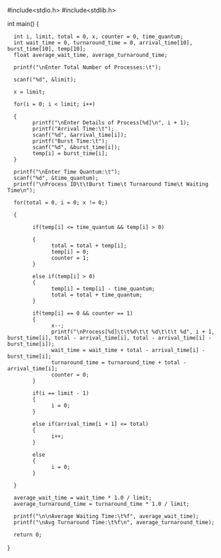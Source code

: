 #include<stdio.h> 
#include<stdlib.h>
 
int main() 
{ 
      
	  int i, limit, total = 0, x, counter = 0, time_quantum; 
      int wait_time = 0, turnaround_time = 0, arrival_time[10], burst_time[10], temp[10]; 
      float average_wait_time, average_turnaround_time;
      
	  printf("\nEnter Total Number of Processes:\t"); 
      
	  scanf("%d", &limit); 
      
	  x = limit; 
      
	  for(i = 0; i < limit; i++) 
      
	  {
            printf("\nEnter Details of Process[%d]\n", i + 1);
            printf("Arrival Time:\t");
            scanf("%d", &arrival_time[i]);
            printf("Burst Time:\t");
            scanf("%d", &burst_time[i]); 
            temp[i] = burst_time[i];
      } 
      
	  printf("\nEnter Time Quantum:\t"); 
      scanf("%d", &time_quantum); 
      printf("\nProcess ID\t\tBurst Time\t Turnaround Time\t Waiting Time\n");
      
	  for(total = 0, i = 0; x != 0;) 
      
	  { 

            if(temp[i] <= time_quantum && temp[i] > 0) 

            { 
                  total = total + temp[i]; 
                  temp[i] = 0; 
                  counter = 1; 
            } 

            else if(temp[i] > 0) 
            { 
                  temp[i] = temp[i] - time_quantum; 
                  total = total + time_quantum; 
            } 

            if(temp[i] == 0 && counter == 1) 
            { 
                  x--; 
                  printf("\nProcess[%d]\t\t%d\t\t %d\t\t\t %d", i + 1, burst_time[i], total - arrival_time[i], total - arrival_time[i] - burst_time[i]);
                  wait_time = wait_time + total - arrival_time[i] - burst_time[i]; 
                  turnaround_time = turnaround_time + total - arrival_time[i]; 
                  counter = 0; 
            } 

            if(i == limit - 1) 
            {
                  i = 0; 
            }

            else if(arrival_time[i + 1] <= total) 
            {
                  i++;
            }

            else 
            {
                  i = 0;
            }

      } 

      average_wait_time = wait_time * 1.0 / limit;
      average_turnaround_time = turnaround_time * 1.0 / limit;

      printf("\n\nAverage Waiting Time:\t%f", average_wait_time); 
      printf("\nAvg Turnaround Time:\t%f\n", average_turnaround_time); 

      return 0; 

}
